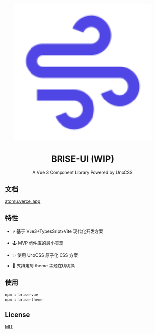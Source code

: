 <p align="center">
  <img width="444px" src="./logo.svg" />
</p>
<h1 align="center">BRISE-UI (WIP)</h1>
<p align="center">A Vue 3 Component Library Powered by UnoCSS</p>


## 文档

[atomu.vercel.app](https://atomu.vercel.app/)


## 特性

- ⚡ 基于 Vue3+TypesSript+Vite 现代化开发方案

- 🕹 MVP 组件库的最小实现

- ✨ 使用 UnoCSS 原子化 CSS 方案

- 🌈 支持定制 theme 主题在线切换


## 使用

```vue
npm i brise-vue
npm i brise-theme
```


## License

[MIT](https://choosealicense.com/licenses/mit/)
